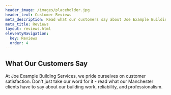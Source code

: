```yaml
---
header_image: /images/placeholder.jpg
header_text: Customer Reviews
meta_description: Read what our customers say about Joe Example Building Services in Manchester - testimonials from satisfied clients
meta_title: Reviews
layout: reviews.html
eleventyNavigation:
  key: Reviews
  order: 4
---
```


## What Our Customers Say

At Joe Example Building Services, we pride ourselves on customer satisfaction. Don't just take our word for it - read what our Manchester clients have to say about our building work, reliability, and professionalism.
